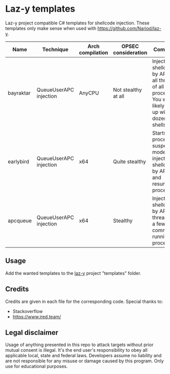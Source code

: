 # Laz-y templates
Laz-y project compatible C# templates for shellcode injection. These templates only make sense when used with https://github.com/Nariod/laz-y.

| Name | Technique | Arch compilation | OPSEC consideration | Comment |
| --- | --- | --- | --- | --- |
| bayraktar | QueueUserAPC injection | AnyCPU | Not stealthy at all | Injects shellcode by APC in all threads of all processes. You will likely end up with dozens of shells. |
| earlybird | QueueUserAPC injection | x64 | Quite stealthy | Starts a process in suspended mode, inject shellcode by APC and resume process. |
| apcqueue | QueueUserAPC injection | x64 | Stealthy | Inject shellcode by APC in threads of a few common running processes. |

## Usage
Add the wanted templates to the [laz-y](https://github.com/Nariod/laz-y) project "templates" folder.

## Credits
Credits are given in each file for the corresponding code. Special thanks to:
* Stackoverflow 
* https://www.ired.team/

## Legal disclaimer
Usage of anything presented in this repo to attack targets without prior mutual consent is illegal. It's the end user's responsibility to obey all applicable local, state and federal laws. Developers assume no liability and are not responsible for any misuse or damage caused by this program. Only use for educational purposes.